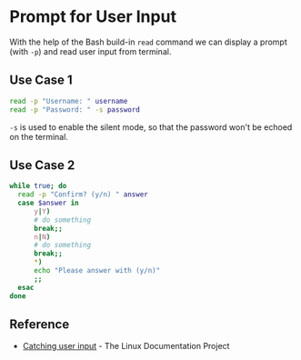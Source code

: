 # Prompt for User Input

With the help of the Bash build-in `read` command we can display a prompt (with `-p`) and read user input from terminal.

## Use Case 1

```bash
read -p "Username: " username
read -p "Password: " -s password
```

`-s` is used to enable the silent mode, so that the password won't be echoed on the terminal.

## Use Case 2

```bash
while true; do
  read -p "Confirm? (y/n) " answer
  case $answer in
      y|Y)
      # do something
      break;;
      n|N)
      # do something
      break;;
      *)
      echo "Please answer with (y/n)"
      ;;
  esac
done
```

## Reference

* [Catching user input](http://tldp.org/LDP/Bash-Beginners-Guide/html/sect_08_02.html) - The Linux Documentation Project

